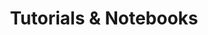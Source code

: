 ---
title: "Tutorials & Notebooks"
linkTitle: "Tutorials & Notebooks"
weight: 30
type: docs
notoc: true
menu:
  main:
    weight: 30
---